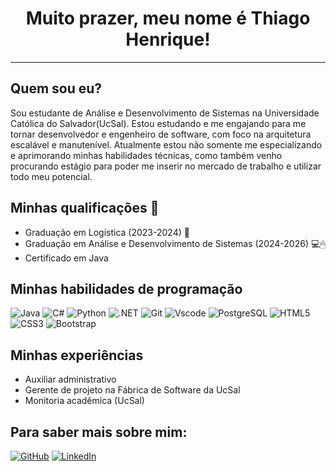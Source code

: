 <h1 align="center">Muito prazer, meu nome é Thiago Henrique!</h1>

---

## Quem sou eu?

Sou estudante de Análise e Desenvolvimento de Sistemas na Universidade Católica do Salvador(UcSal). Estou estudando e me engajando para me tornar desenvolvedor e engenheiro de software, com foco na arquitetura escalável e manutenível. Atualmente estou não somente me especializando e aprimorando minhas habilidades técnicas, como também venho procurando estágio para poder me inserir no mercado de trabalho e utilizar todo meu potencial.


## Minhas qualificações 📝

- Graduação em Logística (2023-2024) 🚛
- Graduação em Análise e Desenvolvimento de Sistemas (2024-2026) 💻🖱
- Certificado em Java

## Minhas habilidades de programação

![Java](https://img.shields.io/badge/Java-ED8B00?style=for-the-badge&logo=openjdk&logoColor=white)
![C#](https://img.shields.io/badge/C%23-239120?style=for-the-badge&logo=c-sharp&logoColor=white)
![Python](https://img.shields.io/badge/python-3670A0?style=for-the-badge&logo=python&logoColor=ffdd54)
![.NET](https://img.shields.io/badge/.NET-5C2D91?style=for-the-badge&logo=.net&logoColor=white)
![Git](https://img.shields.io/badge/GIT-E44C30?style=for-the-badge&logo=git&logoColor=white)
![Vscode](https://img.shields.io/badge/Vscode-007ACC?style=for-the-badge&logo=visual-studio-code&logoColor=white)
![PostgreSQL](https://img.shields.io/badge/PostgreSQL-000?style=for-the-badge&logo=postgresql)
![HTML5](https://img.shields.io/badge/HTML5-E34F26?style=for-the-badge&logo=html5&logoColor=white)
![CSS3](https://img.shields.io/badge/CSS3-1572B6?style=for-the-badge&logo=css3&logoColor=white)
![Bootstrap](https://img.shields.io/badge/-boostrap-0D1117?style=for-the-badge&logo=bootstrap&labelColor=0D1117)

## Minhas experiências

- Auxiliar administrativo
- Gerente de projeto na Fábrica de Software da UcSal
- Monitoria acadêmica (UcSal)

## Para saber mais sobre mim:

[![GitHub](https://img.shields.io/badge/GitHub-100000?style=for-the-badge&logo=github&logoColor=white)](https://github.com/Thiago-HB)
[![LinkedIn](https://img.shields.io/badge/LinkedIn-0077B5?style=for-the-badge&logo=linkedin&logoColor=white)](https://www.linkedin.com/in/thiago-lima-4b6a89326)